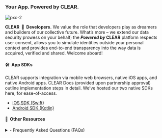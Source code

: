 ### Your App. Powered by CLEAR.
![pxc-2](https://github.com/clearsecureidentity/.github/assets/111535748/3169b7b2-724e-4405-b0b2-fd7f7355773f)


**CLEAR&nbsp; 💙 &nbsp;Developers.** We value the role that developers play as dreamers and builders of our collective future. What’s more – we extend our data security prowess on your behalf; the **_Powered by_ CLEAR** platform respects user consent, allows you to simulate identities outside your personal context and provides end-to-end transparency into the way data is acquired, verified and shared. Welcome aboard!

#### 🛠️&nbsp; App SDKs
CLEAR supports integration via mobile web browsers, native iOS apps, and native Android apps. CLEAR Docs (provided upon partnership approval) outline implementation steps in detail. We’ve hosted our two native SDKs here, for ease-of-access.
- [iOS SDK (Swift)](https://github.com/clearsecureidentity/clear-ios-sdk)
- [Android SDK (Kotlin)](https://github.com/clearsecureidentity/clear-android-sdk)

#### 🤔&nbsp; Other Resources 


<details>
<summary>
  - Frequently Asked Questions (FAQs)
</summary>
</details>

